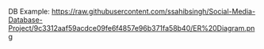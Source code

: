 DB Example: https://raw.githubusercontent.com/ssahibsingh/Social-Media-Database-Project/9c3312aaf59acdce09fe6f4857e96b371fa58b40/ER%20Diagram.png